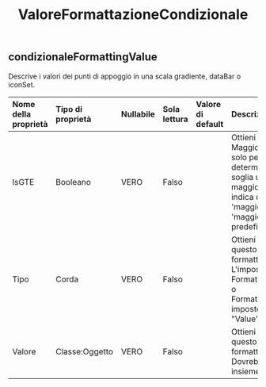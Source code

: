 ﻿---
title: ValoreFormattazioneCondizionale
second_title: Aspose.Cells Cloud Documen
type: docs
url: /it/specification/model/conditionalformattingvalue/
description: "Aspose.Cells Specifica del modello cloud: ConditionalFormattingValue. Gestisci facilmente Excel e altri fogli di calcolo con funzionalità come apertura, generazione, modifica, divisione, unione, confronto e conversione"
kwords: Excel, Office, Foglio di calcolo, Cloud REST API, ConditionalFormattingValue
weight: 50
---
## **condizionaleFormattingValue**

 Descrive i valori dei punti di appoggio in una scala gradiente, dataBar o iconSet.

| Nome della proprietà| Tipo di proprietà| Nullabile| Sola lettura| Valore di default| Descrizione|
|:- |:- |:- |:- |:- |:- |
| IsGTE| Booleano| VERO| Falso||Ottieni o imposta il flag Maggiore di o uguale a. Utilizza solo per i set di icone: determina se questo valore di soglia utilizza l'operatore maggiore o uguale a. 'false' indica che viene utilizzato 'maggiore di' invece di 'maggiore o uguale a'. Il valore predefinito è vero.|
| Tipo| Corda| VERO| Falso|| Ottieni o imposta il tipo di questo oggetto valore di formattazione condizionale. L'impostazione del tipo su FormatConditionValueType.Min o FormatConditionValueType.Max imposterà automaticamente "Value" su null.|
| Valore| Classe:Oggetto| VERO| Falso|| Ottieni o imposta il valore di questo oggetto valore di formattazione condizionale. Dovrebbe essere utilizzato insieme a Type.|

